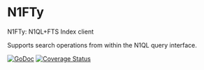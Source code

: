 # N1FTy

N1FTy: N1QL+FTS Index client

Supports search operations from within the N1QL query interface.

[![GoDoc](https://godoc.org/github.com/couchbase/n1fty?status.svg)](https://godoc.org/github.com/couchbase/n1fty) [![Coverage Status](https://coveralls.io/repos/couchbase/n1fty/badge.svg?branch=master&service=github)](https://coveralls.io/github/couchbase/n1fty?branch=master)
